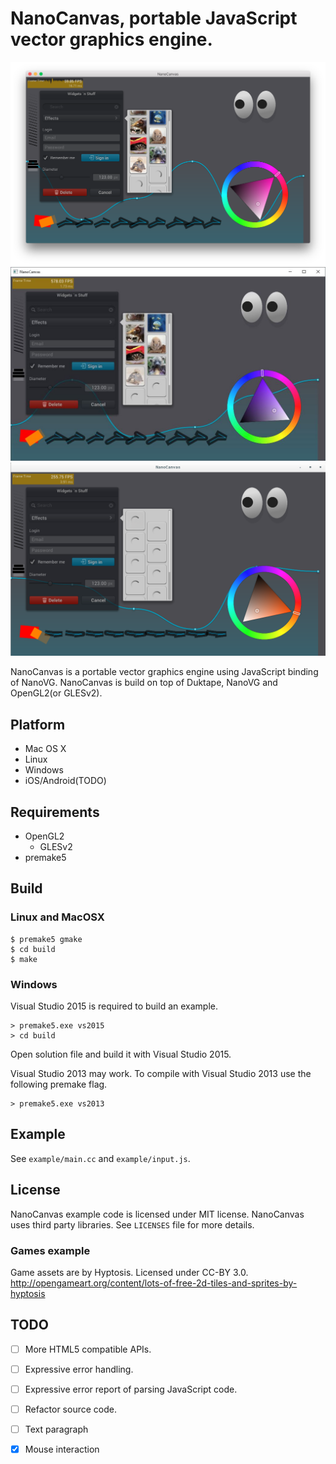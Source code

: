 # NanoCanvas, portable JavaScript vector graphics engine.

![](images/screenshot.png)
![](images/screenshot-win.jpg)
![](images/screenshot-linux.png)

NanoCanvas is a portable vector graphics engine using JavaScript binding of NanoVG.
NanoCanvas is build on top of Duktape, NanoVG and OpenGL2(or GLESv2).

## Platform

* Mac OS X
* Linux
* Windows
* iOS/Android(TODO)

## Requirements

* OpenGL2
  * GLESv2
* premake5

## Build

### Linux and MacOSX

    $ premake5 gmake
    $ cd build
    $ make

### Windows

Visual Studio 2015 is required to build an example.

    > premake5.exe vs2015
    > cd build

Open solution file and build it with Visual Studio 2015.

Visual Studio 2013 may work. To compile with Visual Studio 2013 use the following premake flag.

    > premake5.exe vs2013

## Example

See `example/main.cc` and `example/input.js`.

## License

NanoCanvas example code is licensed under MIT license.
NanoCanvas uses third party libraries. See `LICENSES` file for more details.

### Games example

Game assets are by Hyptosis. Licensed under CC-BY 3.0.
http://opengameart.org/content/lots-of-free-2d-tiles-and-sprites-by-hyptosis

## TODO

* [ ] More HTML5 compatible APIs.
* [ ] Expressive error handling.
* [ ] Expressive error report of parsing JavaScript code.
* [ ] Refactor source code.
* [ ] Text paragraph
* [x] Mouse interaction

